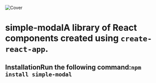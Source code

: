 ![Cover](https://github.com/citymer/simple-modal/main/src/lib/assets/modal-image.PNG)

# simple-modalA library of React components created using `create-react-app`.

## InstallationRun the following command:`npm install simple-modal`

